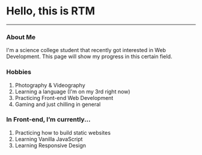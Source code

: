 <h1> Hello, this is RTM </h1>
<hr>

<h3>About Me</h3>
<p>I'm a science college student that recently got interested in Web Development. This page will show my progress in this certain field.</p>

<h3>Hobbies</h3>
<ol type = "1">
  <li>Photography & Videography </li>
  <li>Learning a language (I'm on my 3rd right now)</li>
  <li>Practicing Front-end Web Development</li>
  <li>Gaming and just chilling in general</li>
</ol>

<h3>In Front-end, I’m currently...</h3>
<ol>
  <li>Practicing how to build static websites</li>
  <li>Learning Vanilla JavaScript</li>
  <li>Learning Responsive Design</li>
</ol>
